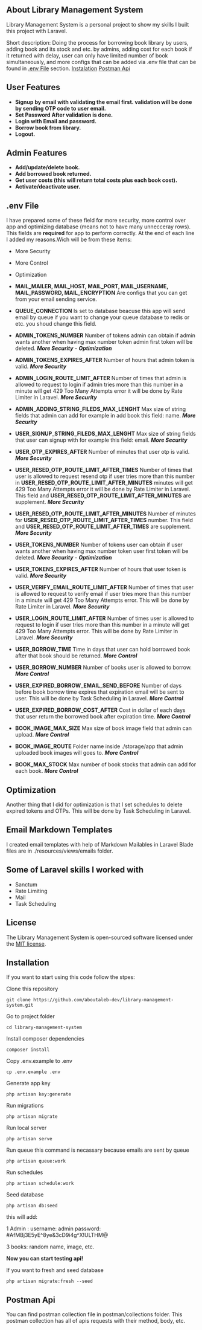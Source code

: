 ## About Library Management System

Library Management System is a personal project to show my skills I built this project with Laravel.

Short description:
Doing the process for borrowing book library by users, adding book and its stock and etc. by admins, adding cost for each book if it returned with delay, user can only have limited number of book simultaneously, and more configs that can be added via .env file that can be found in [.env File](#.env-file) section.
[Instalation](#installation)
[Postman Api](#postman-api)

## User Features

- **Signup by email with validating the email first. validation will be done by sending OTP code to user email.**
- **Set Password After validation is done.**
- **Login with Email and password.**
- **Borrow book from library.**
- **Logout.**

## Admin Features

- **Add/update/delete book.**
- **Add borrowed book returned.**
- **Get user costs (this will return total costs plus each book cost).**
- **Activate/deactivate user.**

## .env File

I have prepared some of these field for more security, more control over app and optimizing database (means not to have many unnecceray rows). This fields are **required** for app to perform correctly.
At the end of each line I added my reasons.Wich will be from these items:

- More Security
- More Control
- Optimization

- **MAIL_MAILER, MAIL_HOST, MAIL_PORT, MAIL_USERNAME, MAIL_PASSWORD, MAIL_ENCRYPTION** Are configs that you can get from your email sending service.
- **QUEUE_CONNECTION** Is set to database beacuse this app will send email by queue if you want to change your queue database to redis or etc. you shoud change this field.
- **ADMIN_TOKENS_NUMBER** Number of tokens admin can obtain if admin wants another when having max number token admin first token will be deleted. ***More Security*** - ***Optimization***
- **ADMIN_TOKENS_EXPIRES_AFTER** Number of hours that admin token is valid. ***More Security***
- **ADMIN_LOGIN_ROUTE_LIMIT_AFTER** Number of times that admin is allowed to request to login if admin tries more than this number in a minute will get 429 Too Many Attempts error it will be done by Rate Limiter in Laravel. ***More Security***
- **ADMIN_ADDING_STRING_FILEDS_MAX_LENGHT** Max size of string fields that admin can add for example in add book this field: name. ***More Security***
- **USER_SIGNUP_STRING_FILEDS_MAX_LENGHT** Max size of string fields that user can signup with for example this field: email. ***More Security***
- **USER_OTP_EXPIRES_AFTER** Number of minutes that user otp is valid. ***More Security***
- **USER_RESED_OTP_ROUTE_LIMIT_AFTER_TIMES** Number of times that user is allowed to request resend otp if user tries more than this number in **USER_RESED_OTP_ROUTE_LIMIT_AFTER_MINUTES** minutes will get 429 Too Many Attempts error it will be done by Rate Limiter in Laravel. This field and **USER_RESED_OTP_ROUTE_LIMIT_AFTER_MINUTES** are supplement. ***More Security***
- **USER_RESED_OTP_ROUTE_LIMIT_AFTER_MINUTES** Number of minutes for **USER_RESED_OTP_ROUTE_LIMIT_AFTER_TIMES** number. This field and **USER_RESED_OTP_ROUTE_LIMIT_AFTER_TIMES** are supplement. ***More Security***
- **USER_TOKENS_NUMBER** Number of tokens user can obtain if user wants another when having max number token user first token will be deleted. ***More Security*** - ***Optimization***
- **USER_TOKENS_EXPIRES_AFTER** Number of hours that user token is valid. ***More Security***
- **USER_VERIFY_EMAIL_ROUTE_LIMIT_AFTER** Number of times that user is allowed to request to verify email if user tries more than this number in a minute will get 429 Too Many Attempts error. This will be done by Rate Limiter in Laravel. ***More Security***
- **USER_LOGIN_ROUTE_LIMIT_AFTER** Number of times user is allowed to request to login if user tries more than this number in a minute will get 429 Too Many Attempts error. This will be done by Rate Limiter in Laravel. ***More Security***
- **USER_BORROW_TIME** Time in days that user can hold borrowed book after that book should be returned. ***More Control***
- **USER_BORROW_NUMBER** Number of books user is allowed to borrow. ***More Control***
- **USER_EXPIRED_BORROW_EMAIL_SEND_BEFORE** Number of days before book borrow time expires that expiration email will be sent to user. This will be done by Task Scheduling in Laravel. ***More Control***
- **USER_EXPIRED_BORROW_COST_AFTER** Cost in dollar of each days that user return the borrowed book after expiration time. ***More Control***
- **BOOK_IMAGE_MAX_SIZE** Max size of book image field that admin can upload. ***More Control***
- **BOOK_IMAGE_ROUTE** Folder name inside ./storage/app that admin uploaded book images will goes to. ***More Control***
- **BOOK_MAX_STOCK** Max number of book stocks that admin can add for each book. ***More Control***

## Optimization

Another thing that I did for optimization is that I set schedules to delete expired tokens and OTPs.
This will be done by Task Scheduling in Laravel.

## Email Markdown Templates

I created email templates with help of Markdown Mailables in Laravel
Blade files are in ./resources/views/emails folder.

## Some of Laravel skills I worked with

- Sanctum
- Rate Limiting
- Mail
- Task Scheduling

## License

The Library Management System is open-sourced software licensed under the [MIT license](https://opensource.org/licenses/MIT).

## Installation

If you want to start using this code follow the stpes:

Clone this repository

```
git clone https://github.com/aboutaleb-dev/library-management-system.git
```

Go to project folder

```
cd library-management-system
```

Install composer dependencies

```
composer install
```

Copy .env.example to .env

```
cp .env.example .env
```

Generate app key

```
php artisan key:generate
```

Run migrations

```
php artisan migrate
```

Run local server

```
php artisan serve
```

Run queue this command is necassary because emails are sent by queue

```
php artisan queue:work
```

Run schedules

```
php artisan schedule:work
```

Seed database

```
php artisan db:seed
```

this will add:

1 Admin :
username: admin
password: #AfMBj3E5yE^8ye&3cD9i4g^X!ULTHM@

3 books:
random name, image, etc.

**Now you can start testing api!**

If you want to fresh and seed database

```
php artisan migrate:fresh --seed
```

## Postman Api

You can find postman collection file in postman/collections folder.
This postman collection has all of apis requests with their method, body, etc.
